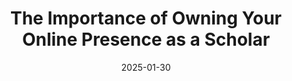 ---
title: "The Importance of Owning Your Online Presence as a Scholar"
description: "Explore why academics should have their own domain and website, as discussed by Adam DJ Brett."
date: 2025-01-30
authors: 
 - bettyhill
image: "https://images.unsplash.com/photo-1570747408017-38b4c5959378?w=500&auto=format&fit=crop&q=60&ixlib=rb-4.0.3&ixid=M3wxMjA3fDB8MHxzZWFyY2h8MTB8fG1pbmltYWxpcyUyMHdoaXRlfGVufDB8MHwwfHx8MA%3D%3D"
tags:
 - academic website
 - online presence
---